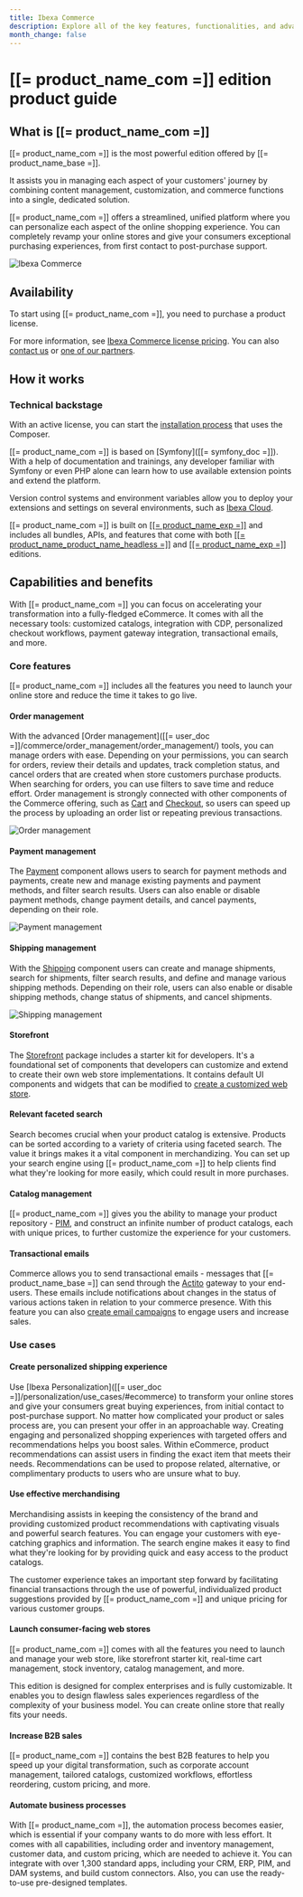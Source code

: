```yaml
---
title: Ibexa Commerce
description: Explore all of the key features, functionalities, and advantages of Ibexa Commerce, the most powerful edition that Ibexa DXP has to offer.
month_change: false
---
```


# [[= product_name_com =]] edition product guide

## What is [[= product_name_com =]]

[[= product_name_com =]] is the most powerful edition offered by [[= product_name_base =]].

It assists you in managing each aspect of your customers' journey by combining content management, customization, and commerce functions into a single, dedicated solution.

[[= product_name_com =]] offers a streamlined, unified platform where you can personalize each aspect of the online shopping experience.
You can completely revamp your online stores and give your consumers exceptional purchasing experiences, from first contact to post-purchase support.

![Ibexa Commerce](ibexa_commerce.png)

## Availability

To start using [[= product_name_com =]], you need to purchase a product license.

For more information, see [Ibexa Commerce license pricing](https://www.ibexa.co/products/pricing?tab=3).
You can also [contact us](https://www.ibexa.co/about-ibexa/contact-us) or [one of our partners](https://www.ibexa.co/partners).

## How it works

### Technical backstage

With an active license, you can start the [installation process](install_ibexa_dxp.md) that uses the Composer.

[[= product_name_com =]] is based on [Symfony]([[= symfony_doc =]]).
With a help of documentation and trainings, any developer familiar with Symfony or even PHP alone can learn how to use available extension points and extend the platform.

Version control systems and environment variables allow you to deploy your extensions and settings on several environments, such as [Ibexa Cloud](ibexa_cloud_guide.md).

[[= product_name_com =]] is built on [[[= product_name_exp =]]](ibexa_experience.md) and includes all bundles, APIs, and features that come with both [[[= product_name_product_name_headless =]]](ibexa_headless.md#core-features) and [[[= product_name_exp =]]](ibexa_experience.md#core-features) editions.

## Capabilities and benefits

With [[= product_name_com =]] you can focus on accelerating your transformation into a fully-fledged eCommerce.
It comes with all the necessary tools: customized catalogs, integration with CDP, personalized checkout workflows, payment gateway integration, transactional emails, and more.

### Core features

[[= product_name_com =]] includes all the features you need to launch your online store and reduce the time it takes to go live.

#### Order management

With the advanced [Order management]([[= user_doc =]]/commerce/order_management/order_management/) tools, you can manage orders with ease.
Depending on your permissions, you can search for orders, review their details and updates, track completion status, and cancel orders that are created when store customers purchase products.
When searching for orders, you can use filters to save time and reduce effort.
Order management is strongly connected with other components of the Commerce offering, such as [Cart](cart.md) and [Checkout](checkout.md), so users can speed up the process by uploading an order list or repeating previous transactions.

![Order management](order_management.png)

#### Payment management

The [Payment](payment.md) component allows users to search for payment methods and payments, create new and manage existing payments and payment methods, and filter search results.
Users can also enable or disable payment methods, change payment details, and cancel payments, depending on their role.

![Payment management](payment_management.png)

#### Shipping management

With the [Shipping](shipping_management.md) component users can create and manage shipments, search for shipments, filter search results, and define and manage various shipping methods.
Depending on their role, users can also enable or disable shipping methods, change status of shipments, and cancel shipments.

![Shipping management](shipping_management.png)

#### Storefront

The [Storefront](storefront.md) package includes a starter kit for developers.
It's a foundational set of components that developers can customize and extend to create their own web store implementations.
It contains default UI components and widgets that can be modified to [create a customized web store](customize_storefront_layout.md).

#### Relevant faceted search

Search becomes crucial when your product catalog is extensive.
Products can be sorted according to a variety of criteria using faceted search.
The value it brings makes it a vital component in merchandizing.
You can set up your search engine using [[= product_name_com =]] to help clients find what they're looking for more easily, which could result in more purchases.

#### Catalog management

[[= product_name_com =]] gives you the ability to manage your product repository - [PIM](pim_guide.md), and construct an infinite number of product catalogs, each with unique prices, to further customize the experience for your customers.

#### Transactional emails

Commerce allows you to send transactional emails - messages that [[= product_name_base =]] can send through the [Actito](https://www.actito.com/en-BE/) gateway to your end-users.
These emails include notifications about changes in the status of various actions taken in relation to your commerce presence.
With this feature you can also [create email campaigns](transactional_emails.md#create-email-campaigns) to engage users and increase sales.

### Use cases

#### Create personalized shipping experience

Use [Ibexa Personalization]([[= user_doc =]]/personalization/use_cases/#ecommerce) to transform your online stores and give your consumers great buying experiences, from initial contact to post-purchase support.
No matter how complicated your product or sales process are, you can present your offer in an approachable way.
Creating engaging and personalized shopping experiences with targeted offers and recommendations helps you boost sales.
Within eCommerce, product recommendations can assist users in finding the exact item that meets their needs.
Recommendations can be used to propose related, alternative, or complimentary products to users who are unsure what to buy.

#### Use effective merchandising

Merchandising assists in keeping the consistency of the brand and providing customized product recommendations with captivating visuals and powerful search features.
You can engage your customers with eye-catching graphics and information.
The search engine makes it easy to find what they're looking for by providing quick and easy access to the product catalogs.

The customer experience takes an important step forward by facilitating financial transactions through the use of powerful, individualized product suggestions provided by [[= product_name_com =]] and unique pricing for various customer groups.

#### Launch consumer-facing web stores

[[= product_name_com =]] comes with all the features you need to launch and manage your web store, like storefront starter kit, real-time cart management, stock inventory, catalog management, and more.

This edition is designed for complex enterprises and is fully customizable.
It enables you to design flawless sales experiences regardless of the complexity of your business model.
You can create online store that really fits your needs.

#### Increase B2B sales

[[= product_name_com =]] contains the best B2B features to help you speed up your digital transformation, such as corporate account management, tailored catalogs, customized workflows, effortless reordering, custom pricing, and more.

#### Automate business processes

With [[= product_name_com =]], the automation process becomes easier, which is essential if your company wants to do more with less effort.
It comes with all capabilities, including order and inventory management, customer data, and custom pricing, which are needed to achieve it.
You can integrate with over 1,300 standard apps, including your CRM, ERP, PIM, and DAM systems, and build custom connectors.
Also, you can use the ready-to-use pre-designed templates.
